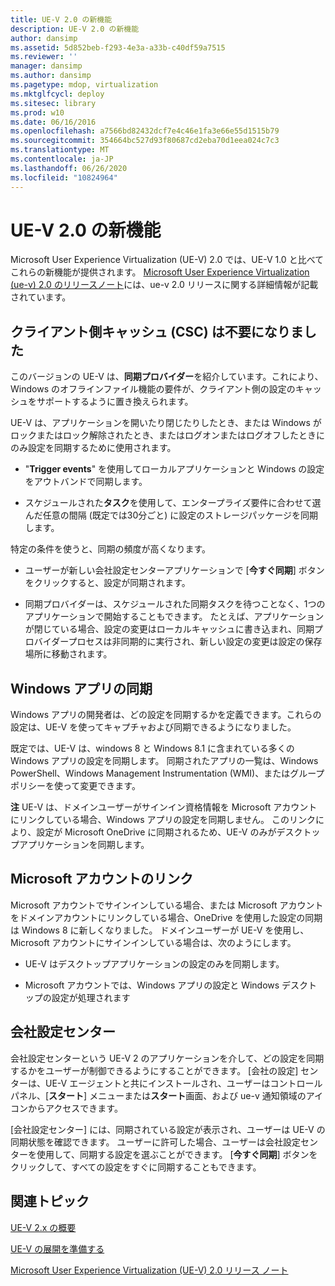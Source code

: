 ```yaml
---
title: UE-V 2.0 の新機能
description: UE-V 2.0 の新機能
author: dansimp
ms.assetid: 5d852beb-f293-4e3a-a33b-c40df59a7515
ms.reviewer: ''
manager: dansimp
ms.author: dansimp
ms.pagetype: mdop, virtualization
ms.mktglfcycl: deploy
ms.sitesec: library
ms.prod: w10
ms.date: 06/16/2016
ms.openlocfilehash: a7566bd82432dcf7e4c46e1fa3e66e55d1515b79
ms.sourcegitcommit: 354664bc527d93f80687cd2eba70d1eea024c7c3
ms.translationtype: MT
ms.contentlocale: ja-JP
ms.lasthandoff: 06/26/2020
ms.locfileid: "10824964"
---
```

# UE-V 2.0 の新機能


Microsoft User Experience Virtualization (UE-V) 2.0 では、UE-V 1.0 と比べてこれらの新機能が提供されます。 [Microsoft User Experience Virtualization (ue-v) 2.0 のリリースノート](microsoft-user-experience-virtualization--ue-v--20-release-notesuevv2.md)には、ue-v 2.0 リリースに関する詳細情報が記載されています。

## クライアント側キャッシュ (CSC) は不要になりました


このバージョンの UE-V は、**同期プロバイダー**を紹介しています。これにより、Windows のオフラインファイル機能の要件が、クライアント側の設定のキャッシュをサポートするように置き換えられます。

UE-V は、アプリケーションを開いたり閉じたりしたとき、または Windows がロックまたはロック解除されたとき、またはログオンまたはログオフしたときにのみ設定を同期するために使用されます。

-   "**Trigger events**" を使用してローカルアプリケーションと Windows の設定をアウトバンドで同期します。

-   スケジュールされた**タスク**を使用して、エンタープライズ要件に合わせて選んだ任意の間隔 (既定では30分ごと) に設定のストレージパッケージを同期します。

特定の条件を使うと、同期の頻度が高くなります。

-   ユーザーが新しい会社設定センターアプリケーションで [**今すぐ同期**] ボタンをクリックすると、設定が同期されます。

-   同期プロバイダーは、スケジュールされた同期タスクを待つことなく、1つのアプリケーションで開始することもできます。 たとえば、アプリケーションが閉じている場合、設定の変更はローカルキャッシュに書き込まれ、同期プロバイダープロセスは非同期的に実行され、新しい設定の変更は設定の保存場所に移動されます。

## Windows アプリの同期


Windows アプリの開発者は、どの設定を同期するかを定義できます。これらの設定は、UE-V を使ってキャプチャおよび同期できるようになりました。

既定では、UE-V は、windows 8 と Windows 8.1 に含まれている多くの Windows アプリの設定を同期します。 同期されたアプリの一覧は、Windows PowerShell、Windows Management Instrumentation (WMI)、またはグループポリシーを使って変更できます。

**注** UE-V は、ドメインユーザーがサインイン資格情報を Microsoft アカウントにリンクしている場合、Windows アプリの設定を同期しません。 このリンクにより、設定が Microsoft OneDrive に同期されるため、UE-V のみがデスクトップアプリケーションを同期します。

 

## Microsoft アカウントのリンク


Microsoft アカウントでサインインしている場合、または Microsoft アカウントをドメインアカウントにリンクしている場合、OneDrive を使用した設定の同期は Windows 8 に新しくなりました。 ドメインユーザーが UE-V を使用し、Microsoft アカウントにサインインしている場合は、次のようにします。

-   UE-V はデスクトップアプリケーションの設定のみを同期します。

-   Microsoft アカウントでは、Windows アプリの設定と Windows デスクトップの設定が処理されます

## 会社設定センター


会社設定センターという UE-V 2 のアプリケーションを介して、どの設定を同期するかをユーザーが制御できるようにすることができます。 [会社の設定] センターは、UE-V エージェントと共にインストールされ、ユーザーはコントロールパネル、[**スタート**] メニューまたは**スタート**画面、および ue-v 通知領域のアイコンからアクセスできます。

[会社設定センター] には、同期されている設定が表示され、ユーザーは UE-V の同期状態を確認できます。 ユーザーに許可した場合、ユーザーは会社設定センターを使用して、同期する設定を選ぶことができます。 [**今すぐ同期**] ボタンをクリックして、すべての設定をすぐに同期することもできます。






## 関連トピック


[UE-V 2.x の概要](get-started-with-ue-v-2x-new-uevv2.md)

[UE-V の展開を準備する](prepare-a-ue-v-2x-deployment-new-uevv2.md)

[Microsoft User Experience Virtualization (UE-V) 2.0 リリース ノート](microsoft-user-experience-virtualization--ue-v--20-release-notesuevv2.md)

 

 





